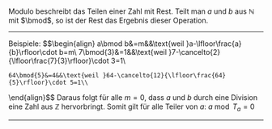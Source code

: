 Modulo beschreibt das Teilen einer Zahl mit Rest.
Teilt man $a$ und $b$ aus $\mathbb{N}$ mit $\bmod$, so ist der Rest das Ergebnis dieser Operation.

---
Beispiele:
$$\begin{align}
	a\bmod b&=m&&\text{weil }a-\lfloor\frac{a}{b}\rfloor\cdot b=m\\
	7\bmod{3}&=1&&\text{weil }7-\cancelto{2}{\lfloor\frac{7}{3}\rfloor}\cdot 3=1\\
	
	64\bmod{5}&=4&&\text{weil }64-\cancelto{12}{\lfloor\frac{64}{5}\rfloor}\cdot 5=1\\
\end{align}$$
Daraus folgt für alle $m=0$, dass $a$ und $b$ durch eine Division eine Zahl aus $\mathbb{Z}$ hervorbringt.
Somit gilt für alle Teiler von $a$: $a\bmod T_{a}=0$

---